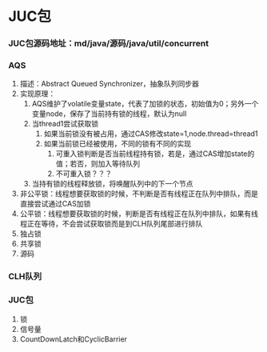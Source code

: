 # JUC包
### JUC包源码地址：md/java/源码/java/util/concurrent
### AQS

1. 描述：Abstract Queued Synchronizer，抽象队列同步器
2. 实现原理：
    1. AQS维护了volatile变量state，代表了加锁的状态，初始值为0；另外一个变量node，保存了当前持有锁的线程，默认为null
    2. 当thread1尝试获取锁
        1. 如果当前锁没有被占用，通过CAS修改state=1,node.thread=thread1
        2. 如果当前锁已经被使用，不同的锁有不同的实现
            1. 可重入锁判断是否当前线程持有锁，若是，通过CAS增加state的值；若否，则加入等待队列
            2. 不可重入锁？？？
    3. 当持有锁的线程释放锁，将唤醒队列中的下一个节点
3. 非公平锁：线程想要获取锁的时候，不判断是否有线程正在队列中排队，而是直接尝试通过CAS加锁
4. 公平锁：线程想要获取锁的时候，判断是否有线程正在队列中排队，如果有线程正在等待，不会尝试获取锁而是到CLH队列尾部进行排队
5. 独占锁
6. 共享锁
7. 源码
### CLH队列

### JUC包

1. 锁
2. 信号量
3. CountDownLatch和CyclicBarrier
